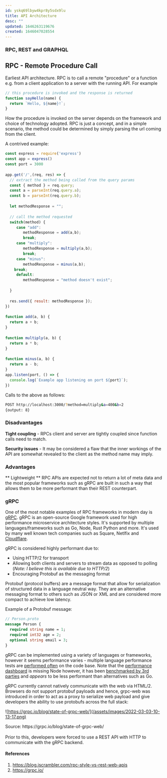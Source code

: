```yaml
---
id: yskq69lbyw4kpr8y5sdx9lu
title: API Architecture
desc: ""
updated: 1646263119676
created: 1646047028554
---
```


### RPC, REST and GRAPHQL

## RPC - Remote Procedure Call

Earliest API architecture. RPC is to call a remote "procedure" or a function e.g. from a client application to a server with the running API. For example

```javascript
// this procedure is invoked and the response is returned
function sayHello(name) {
  return `Hello, ${name}!`;
}
```

How the procedure is invoked on the server depends on the framework and choice of technology adopted. RPC is just a concept, and in a simple scenario, the method could be determined by simply parsing the url coming from the client.

A contrived example:

```Javascript
const express = require('express')
const app = express()
const port = 3000

app.get('/',(req, res) => {
  // extract the method being called from the query params
  const { method } = req.query;
  const a = parseInt(req.query.a);
  const b = parseInt(req.query.b);

  let methodResponse = "";

  // call the method requested
  switch(method) {
     case "add":
     	methodResponse = add(a,b);
        break;
     case "multiply":
     	methodResponse = multiply(a,b);
        break;
     case "minus":
     	methodResponse = minus(a,b);
	break;
     default:
        methodResponse = "method doesn't exist";

  }

  res.send({ result: methodResponse });
})

function add(a, b) {
  return a + b;
}

function multiply(a, b) {
  return a * b;
}

function minus(a, b) {
  return a - b;
}
app.listen(port, () => {
  console.log(`Example app listening on port ${port}`);
})

```

Calls to the above as follows:

```bash
POST http://localhost:3000/?method=multiply&a=400&b=2
{output: 8}

```

### Disadvantages

**Tight coupling** - RPCs client and server are tightly coupled since function calls need to match.

**Security issues** - It may be considered a flaw that the inner workings of the API are somewhat revealed to the client as the method name may imply.

### Advantages

** Lightweight ** RPC APIs are expected not to return a lot of meta data and the most popular frameworks such as gRPC are built in such a way that allows them to be more performant than their REST counterpart.

### gRPC

One of the most notable examples of RPC frameworks in modern day is [gRPC](https://grpc.io/). gRPC is an open-source Google framework used for high performance microservice architecture styles. It's supported by multiple languages/frameworks such as Go, Node, Rust Python and more. It's used by many well known tech companies such as Square, Netlfix and [Cloudflare](https://blog.cloudflare.com/road-to-grpc/).

gRPC is considered highly performant due to:

- Using HTTP/2 for transport
- Allowing both clients and servers to stream data as opposed to polling (_Note: I believe this is available due to HTTP/2_)
- Encouraging Protobuf as the messaging format

Protobuf (protocol buffers) are a message format that allow for serialization of structured data in a language neutral way. They are an alternative messaging format to others such as JSON or XML and are considered more compact to achieve low latency.

Example of a Protobuf message:

```Protobuf
// Person.proto
message Person {
  required string name = 1;
  required int32 age = 2;
  optional string email = 3;
}
```

gRPC can be implemented using a variety of languages or frameworks, however it seems performance varies - multiple language performance tests are [performed often](https://grpc.io/docs/guides/benchmarking/) on the code base. Note that the [performance dashboard](https://grafana-dot-grpc-testing.appspot.com/?kiosk=tv) is missing Node however, it has been [benchmarked by 3rd parties](https://www.nexthink.com/blog/comparing-grpc-performance/) and _appears_ to be less performant than alternatives such as Go.

gRPC currently cannot natively communicate with the web via HTML/2. Browsers do not support protobuf payloads and hence, grpc-web was introduced in order to act as a proxy to serialize web payload and give developers the ability to use protobufs across the full stack:

![https://grpc.io/blog/state-of-grpc-web/](/assets/images/2022-03-03-10-13-17.png)

<caption>Source: https://grpc.io/blog/state-of-grpc-web/</caption>

</br>
</br>
Prior to this, developers were forced to use a REST API with HTTP to communicate with the gRPC backend.

#### References

1. https://blog.jscrambler.com/rpc-style-vs-rest-web-apis
2. https://grpc.io/
